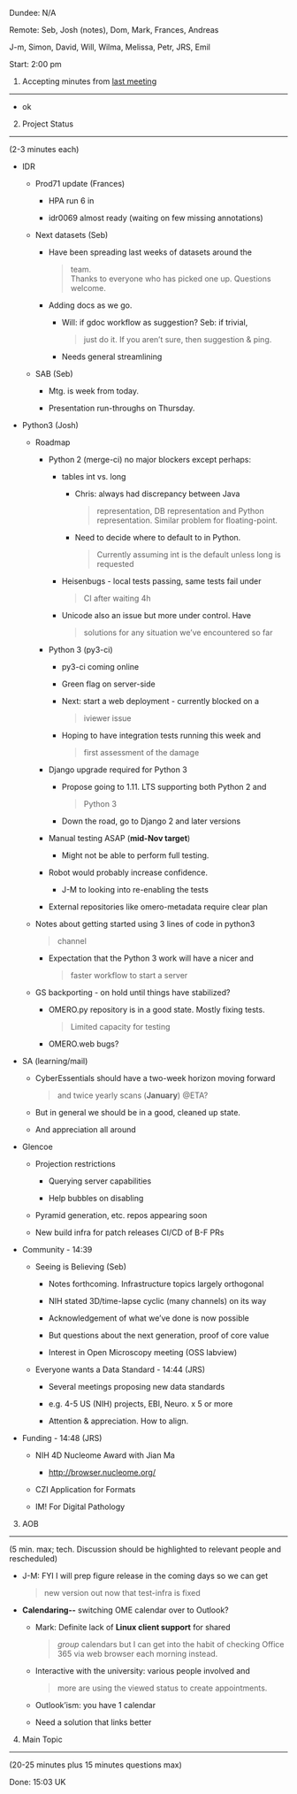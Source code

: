 Dundee: N/A

Remote: Seb, Josh (notes), Dom, Mark, Frances, Andreas

J-m, Simon, David, Will, Wilma, Melissa, Petr, JRS, Emil

Start: 2:00 pm

1. Accepting minutes from [<u>last meeting</u>](https://drive.google.com/open?id=1TndXeC3wQSZVEaB5ZGpEAaPRl1QAufSI)
-------------------------------------------------------------------------------------------------------------------

-   ok

2. Project Status
-----------------

(2-3 minutes each)

-   IDR

    -   Prod71 update (Frances)

        -   HPA run 6 in

        -   idr0069 almost ready (waiting on few missing annotations)

    -   Next datasets (Seb)

        -   Have been spreading last weeks of datasets around the
            > team.  
            > Thanks to everyone who has picked one up. Questions
            > welcome.

        -   Adding docs as we go.

            -   Will: if gdoc workflow as suggestion? Seb: if trivial,
                > just do it. If you aren’t sure, then suggestion &
                > ping.

            -   Needs general streamlining

    -   SAB (Seb)

        -   Mtg. is week from today.

        -   Presentation run-throughs on Thursday.

-   Python3 (Josh)

    -   Roadmap

        -   Python 2 (merge-ci) no major blockers except perhaps:

            -   tables int vs. long

                -   Chris: always had discrepancy between Java
                    > representation, DB representation and Python
                    > representation. Similar problem for
                    > floating-point.

                -   Need to decide where to default to in Python.
                    > Currently assuming int is the default unless long
                    > is requested

            -   Heisenbugs - local tests passing, same tests fail under
                > CI after waiting 4h

            -   Unicode also an issue but more under control. Have
                > solutions for any situation we’ve encountered so far

        -   Python 3 (py3-ci)

            -   py3-ci coming online

            -   Green flag on server-side

            -   Next: start a web deployment - currently blocked on a
                > iviewer issue

            -   Hoping to have integration tests running this week and
                > first assessment of the damage

        -   Django upgrade required for Python 3

            -   Propose going to 1.11. LTS supporting both Python 2 and
                > Python 3

            -   Down the road, go to Django 2 and later versions

        -   Manual testing ASAP (**mid-Nov target**)

            -   Might not be able to perform full testing.

        -   Robot would probably increase confidence.

            -   J-M to looking into re-enabling the tests

        -   External repositories like omero-metadata require clear plan

    -   Notes about getting started using 3 lines of code in python3
        > channel

        -   Expectation that the Python 3 work will have a nicer and
            > faster workflow to start a server

    -   GS backporting - on hold until things have stabilized?

        -   OMERO.py repository is in a good state. Mostly fixing tests.
            > Limited capacity for testing

        -   OMERO.web bugs?

-   SA (learning/mail)

    -   CyberEssentials should have a two-week horizon moving forward
        > and twice yearly scans (**January**) @ETA?

    -   But in general we should be in a good, cleaned up state.

    -   And appreciation all around

-   Glencoe

    -   Projection restrictions

        -   Querying server capabilities

        -   Help bubbles on disabling

    -   Pyramid generation, etc. repos appearing soon

    -   New build infra for patch releases CI/CD of B-F PRs

-   Community - 14:39

    -   Seeing is Believing (Seb)

        -   Notes forthcoming. Infrastructure topics largely orthogonal

        -   NIH stated 3D/time-lapse cyclic (many channels) on its way

        -   Acknowledgement of what we’ve done is now possible

        -   But questions about the next generation, proof of core value

        -   Interest in Open Microscopy meeting (OSS labview)

    -   Everyone wants a Data Standard - 14:44 (JRS)

        -   Several meetings proposing new data standards

        -   e.g. 4-5 US (NIH) projects, EBI, Neuro. x 5 or more

        -   Attention & appreciation. How to align.

-   Funding - 14:48 (JRS)

    -   NIH 4D Nucleome Award with Jian Ma

        -   [<u>http://browser.nucleome.org/</u>](http://browser.nucleome.org/)

    -   CZI Application for Formats

    -   IM! For Digital Pathology

3. AOB
------

(5 min. max; tech. Discussion should be highlighted to relevant people
and rescheduled)

-   J-M: FYI I will prep figure release in the coming days so we can get
    > new version out now that test-infra is fixed

-   **Calendaring--** switching OME calendar over to Outlook?

    -   Mark: Definite lack of **Linux client support** for shared
        > *group* calendars but I can get into the habit of checking
        > Office 365 via web browser each morning instead.

    -   Interactive with the university: various people involved and
        > more are using the viewed status to create appointments.

    -   Outlook’ism: you have 1 calendar

    -   Need a solution that links better

4. Main Topic
-------------

(20-25 minutes plus 15 minutes questions max)

Done: 15:03 UK
